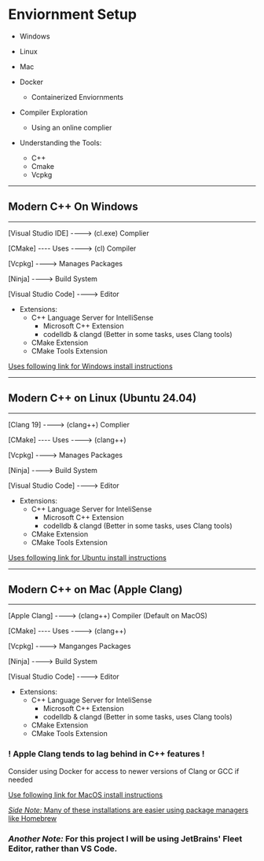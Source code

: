 # Enviornment Setup

- Windows
- Linux
- Mac
- Docker
    - Containerized Enviornments
- Compiler Exploration
    - Using an online complier

- Understanding the Tools:
    - C++
    - Cmake
    - Vcpkg


---

## Modern C++ On Windows

---
[Visual Studio IDE] ----> (cl.exe) Complier

[CMake] ---- Uses ----> (cl) Compiler

[Vcpkg] ----> Manages Packages

[Ninja] ----> Build System

[Visual Studio Code] ----> Editor

- Extensions:
    - C++ Language Server for IntelliSense
        - Microsoft C++ Extension
        - codelldb & clangd (Better in some tasks, uses Clang tools)
    - CMake Extension
    - CMake Tools Extension

[Uses following link for Windows install instructions](https://github.com/rutura/cpp23m/blob/main/02.EnvironmentSetup/03.Windows_setup.md)

---

## Modern C++ on Linux (Ubuntu 24.04)

---
[Clang 19] ----> (clang++) Complier

[CMake] ---- Uses ----> (clang++)

[Vcpkg] ----> Manages Packages

[Ninja] ----> Build System

[Visual Studio Code] ----> Editor

- Extensions:
    - C++ Language Server for InteliSense
        - Microsoft C++ Extension
        - codelldb & clangd (Better in some tasks, uses Clang tools)
    - CMake Extension
    - CMake Tools Extension

[Uses following link for Ubuntu install instructions](https://github.com/rutura/cpp23m/blob/main/02.EnvironmentSetup/04.Linux_setup.md)

---

## Modern C++ on Mac (Apple Clang)

---

[Apple Clang] ----> (clang++) Compiler (Default on MacOS)

[CMake] ---- Uses ----> (clang++)

[Vcpkg] ----> Manganges Packages

[Ninja] ----> Build System

[Visual Studio Code] ----> Editor

- Extensions:
    - C++ Language Server for InteliSense
        - Microsoft C++ Extension
        - codelldb & clangd (Better in some tasks, uses Clang tools)
    - CMake Extension
    - CMake Tools Extension

### **! Apple Clang tends to lag behind in C++ features !**

Consider using Docker for access to newer versions of Clang or GCC if needed

[Use following link for MacOS install instructions](https://github.com/rutura/cpp23m/blob/main/02.EnvironmentSetup/05.Mac_setup.md)

[_Side Note:_ Many of these installations are easier using package managers like Homebrew](https://brew.sh/)

### _Another Note:_ For this project I will be using JetBrains' Fleet Editor, rather than VS Code.
